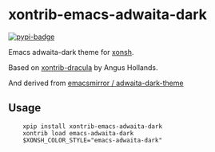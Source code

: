 # xontrib-emacs-adwaita-dark
[![pypi-badge][]][pypi] 

[pypi-badge]: https://img.shields.io/pypi/v/xontrib-emacs-adwaita-dark
[pypi]: https://pypi.org/project/xontrib-emacs-adwaita-dark

Emacs adwaita-dark theme for [xonsh](https://xon.sh).

Based on [xontrib-dracula](https://github.com/agoose77/xontrib-dracula) 
by Angus Hollands.

And derived from [emacsmirror / adwaita-dark-theme](https://github.com/emacsmirror/adwaita-dark-theme)

Usage
-----

```console
    xpip install xontrib-emacs-adwaita-dark
    xontrib load emacs-adwaita-dark
    $XONSH_COLOR_STYLE="emacs-adwaita-dark"
```
